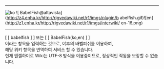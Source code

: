 * * *

![ko](http://z4.enha.kr/http://rigvedawiki.net/r1/imgs/interwiki/ko-16.png) ![
BabelFish@altavista](http://z4.enha.kr/http://rigvedawiki.net/r1/imgs/plugin/b
abelfish.gif)![en](http://z1.enha.kr/http://rigvedawiki.net/r1/imgs/interwiki/
en-16.png)

* * *

[ [ babelfish ] ] 또는 [ [ BabelFish(ko,en) ] ]  
이라는 항목을 입력하는 것으로, 야후의 바벨피쉬를 이용하여,  
해당 위키 항목을 번역하여 서비스 할 수 있습니다.  
현재 엔젤하이로 Wiki는 UTF-8 방식을 이용중이므로, 정상적인 작동을 보장할 수 없습니다.

